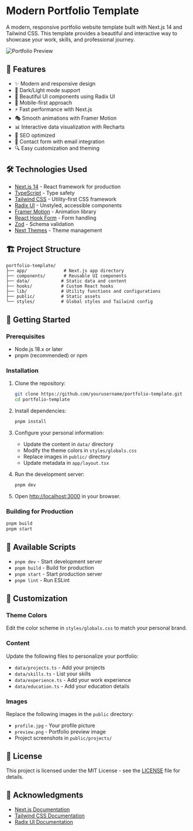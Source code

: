 # Modern Portfolio Template

A modern, responsive portfolio website template built with Next.js 14 and Tailwind CSS. This template provides a beautiful and interactive way to showcase your work, skills, and professional journey.

![Portfolio Preview](public/preview.png)

## 🚀 Features

- ✨ Modern and responsive design
- 🌙 Dark/Light mode support
- 🎨 Beautiful UI components using Radix UI
- 📱 Mobile-first approach
- ⚡ Fast performance with Next.js
- 🎭 Smooth animations with Framer Motion
- 📊 Interactive data visualization with Recharts
- 🎯 SEO optimized
- 📧 Contact form with email integration
- 🔍 Easy customization and theming

## 🛠️ Technologies Used

- [Next.js 14](https://nextjs.org/) - React framework for production
- [TypeScript](https://www.typescriptlang.org/) - Type safety
- [Tailwind CSS](https://tailwindcss.com/) - Utility-first CSS framework
- [Radix UI](https://www.radix-ui.com/) - Unstyled, accessible components
- [Framer Motion](https://www.framer.com/motion/) - Animation library
- [React Hook Form](https://react-hook-form.com/) - Form handling
- [Zod](https://zod.dev/) - Schema validation
- [Next Themes](https://github.com/pacocoursey/next-themes) - Theme management

## 🏗️ Project Structure

```
portfolio-template/
├── app/              # Next.js app directory
├── components/       # Reusable UI components
├── data/            # Static data and content
├── hooks/           # Custom React hooks
├── lib/             # Utility functions and configurations
├── public/          # Static assets
└── styles/          # Global styles and Tailwind config
```

## 🚀 Getting Started

### Prerequisites

- Node.js 18.x or later
- pnpm (recommended) or npm

### Installation

1. Clone the repository:
   ```bash
   git clone https://github.com/yourusername/portfolio-template.git
   cd portfolio-template
   ```

2. Install dependencies:
   ```bash
   pnpm install
   ```

3. Configure your personal information:
   - Update the content in `data/` directory
   - Modify the theme colors in `styles/globals.css`
   - Replace images in `public/` directory
   - Update metadata in `app/layout.tsx`

4. Run the development server:
   ```bash
   pnpm dev
   ```

5. Open [http://localhost:3000](http://localhost:3000) in your browser.

### Building for Production

```bash
pnpm build
pnpm start
```

## 📝 Available Scripts

- `pnpm dev` - Start development server
- `pnpm build` - Build for production
- `pnpm start` - Start production server
- `pnpm lint` - Run ESLint

## 🎨 Customization

### Theme Colors
Edit the color scheme in `styles/globals.css` to match your personal brand.

### Content
Update the following files to personalize your portfolio:
- `data/projects.ts` - Add your projects
- `data/skills.ts` - List your skills
- `data/experience.ts` - Add your work experience
- `data/education.ts` - Add your education details

### Images
Replace the following images in the `public` directory:
- `profile.jpg` - Your profile picture
- `preview.png` - Portfolio preview image
- Project screenshots in `public/projects/`



## 📄 License

This project is licensed under the MIT License - see the [LICENSE](LICENSE) file for details.

## 🙏 Acknowledgments

- [Next.js Documentation](https://nextjs.org/docs)
- [Tailwind CSS Documentation](https://tailwindcss.com/docs)
- [Radix UI Documentation](https://www.radix-ui.com/docs) 